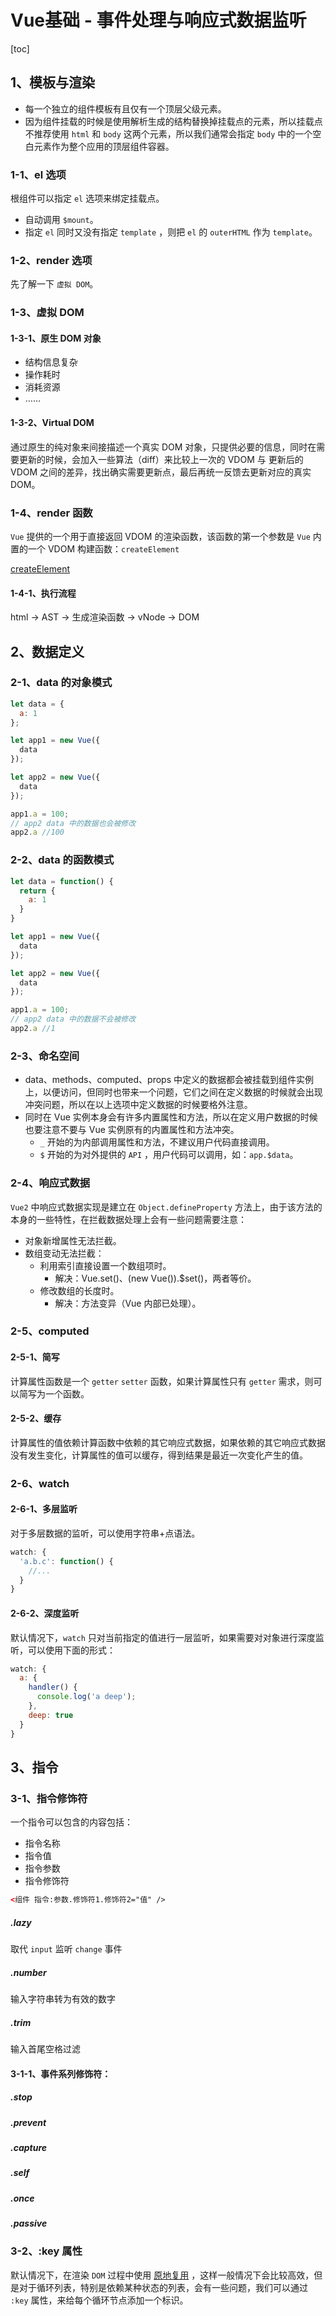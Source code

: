 # Vue基础 - 事件处理与响应式数据监听

[toc]

## 1、模板与渲染

- 每一个独立的组件模板有且仅有一个顶层父级元素。
- 因为组件挂载的时候是使用解析生成的结构替换掉挂载点的元素，所以挂载点不推荐使用 `html` 和 `body` 这两个元素，所以我们通常会指定 `body` 中的一个空白元素作为整个应用的顶层组件容器。

### 1-1、el 选项

根组件可以指定 `el` 选项来绑定挂载点。

- 自动调用 `$mount`。
- 指定 `el` 同时又没有指定 `template` ，则把 `el`  的 `outerHTML` 作为 `template`。

### 1-2、render 选项

先了解一下 `虚拟 DOM`。

### 1-3、虚拟 DOM

#### 1-3-1、原生 DOM 对象

- 结构信息复杂
- 操作耗时
- 消耗资源
- ……

#### 1-3-2、Virtual DOM

通过原生的纯对象来间接描述一个真实 DOM 对象，只提供必要的信息，同时在需要更新的时候，会加入一些算法（diff）来比较上一次的 VDOM 与 更新后的 VDOM 之间的差异，找出确实需要更新点，最后再统一反馈去更新对应的真实 DOM。

### 1-4、render 函数

`Vue` 提供的一个用于直接返回 VDOM 的渲染函数，该函数的第一个参数是 `Vue` 内置的一个 VDOM 构建函数：`createElement`

[createElement](https://cn.vuejs.org/v2/guide/render-function.html#createElement-参数)

#### 1-4-1、执行流程

html -> AST -> 生成渲染函数 -> vNode -> DOM



## 2、数据定义

### 2-1、data 的对象模式

```js
let data = {
  a: 1
};

let app1 = new Vue({
  data
});

let app2 = new Vue({
  data
});

app1.a = 100;
// app2 data 中的数据也会被修改
app2.a //100
```

### 2-2、data 的函数模式

```js
let data = function() {
  return {
    a: 1
  }
}

let app1 = new Vue({
  data
});

let app2 = new Vue({
  data
});

app1.a = 100;
// app2 data 中的数据不会被修改
app2.a //1
```

### 2-3、命名空间

- data、methods、computed、props 中定义的数据都会被挂载到组件实例上，以便访问，但同时也带来一个问题，它们之间在定义数据的时候就会出现冲突问题，所以在以上选项中定义数据的时候要格外注意。
- 同时在 Vue 实例本身会有许多内置属性和方法，所以在定义用户数据的时候也要注意不要与 Vue 实例原有的内置属性和方法冲突。
  - `_` 开始的为内部调用属性和方法，不建议用户代码直接调用。
  - `$` 开始的为对外提供的 `API` ，用户代码可以调用，如：`app.$data`。

### 2-4、响应式数据

`Vue2` 中响应式数据实现是建立在 `Object.defineProperty` 方法上，由于该方法的本身的一些特性，在拦截数据处理上会有一些问题需要注意：

- 对象新增属性无法拦截。
- 数组变动无法拦截：
  - 利用索引直接设置一个数组项时。
    - 解决：Vue.set()、(new Vue()).$set()，两者等价。
  - 修改数组的长度时。
    - 解决：方法变异（Vue 内部已处理）。

### 2-5、computed

#### 2-5-1、简写

计算属性函数是一个 `getter` `setter` 函数，如果计算属性只有 `getter` 需求，则可以简写为一个函数。

#### 2-5-2、缓存

计算属性的值依赖计算函数中依赖的其它响应式数据，如果依赖的其它响应式数据没有发生变化，计算属性的值可以缓存，得到结果是最近一次变化产生的值。

### 2-6、watch

#### 2-6-1、多层监听

对于多层数据的监听，可以使用字符串+点语法。

```js
watch: {
  'a.b.c': function() {
    //...
  }
}
```

#### 2-6-2、深度监听

默认情况下，`watch` 只对当前指定的值进行一层监听，如果需要对对象进行深度监听，可以使用下面的形式：

```js
watch: {
  a: {
    handler() {
      console.log('a deep');
    },
    deep: true
  }
}
```



## 3、指令

### 3-1、指令修饰符

一个指令可以包含的内容包括：

- 指令名称
- 指令值
- 指令参数
- 指令修饰符

```html
<组件 指令:参数.修饰符1.修饰符2="值" />
```

##### .lazy

取代 `input` 监听 `change` 事件

##### .number

输入字符串转为有效的数字

##### .trim

输入首尾空格过滤

#### 3-1-1、事件系列修饰符：

##### .stop

##### .prevent

##### .capture

##### .self

##### .once

##### .passive

### 3-2、:key 属性

默认情况下，在渲染 `DOM` 过程中使用 <u>原地复用</u> ，这样一般情况下会比较高效，但是对于循环列表，特别是依赖某种状态的列表，会有一些问题，我们可以通过 `:key` 属性，来给每个循环节点添加一个标识。
